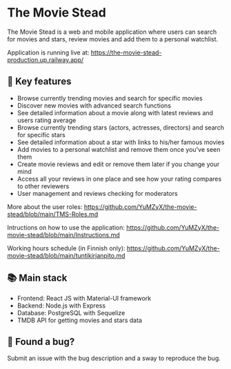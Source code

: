 # The Movie Stead
The Movie Stead is a web and mobile application where users can search for movies and stars, review movies and add them to a personal watchlist.

Application is running live at: https://the-movie-stead-production.up.railway.app/

## 🌟 Key features
* Browse currently trending movies and search for specific movies
* Discover new movies with advanced search functions
* See detailed information about a movie along with latest reviews and users rating average
* Browse currently trending stars (actors, actresses, directors) and search for specific stars
* See detailed information about a star with links to his/her famous movies
* Add movies to a personal watchlist and remove them once you've seen them
* Create movie reviews and edit or remove them later if you change your mind
* Access all your reviews in one place and see how your rating compares to other reviewers
* User management and reviews checking for moderators
  
More about the user roles: https://github.com/YuMZyX/the-movie-stead/blob/main/TMS-Roles.md  

Intructions on how to use the application: https://github.com/YuMZyX/the-movie-stead/blob/main/Instructions.md  

Working hours schedule (in Finnish only): https://github.com/YuMZyX/the-movie-stead/blob/main/tuntikirjanpito.md

## 📚 Main stack
* Frontend: React JS with Material-UI framework  
* Backend: Node.js with Express  
* Database: PostgreSQL with Sequelize  
* TMDB API for getting movies and stars data


## 🐛 Found a bug?
Submit an issue with the bug description and a sway to reproduce the bug.





